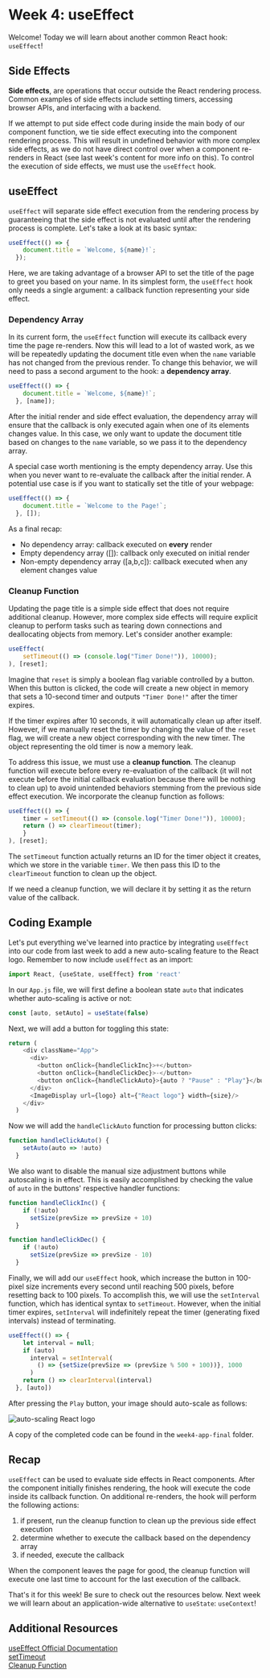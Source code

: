# Week 4: useEffect

Welcome! Today we will learn about another common React hook: `useEffect`!

## Side Effects

**Side effects**, are operations that occur outside the React rendering process. Common examples of side effects include setting timers, accessing browser APIs, and interfacing with a backend.

If we attempt to put side effect code during inside the main body of our component function, we tie side effect executing into the component rendering process. This will result in undefined behavior with more complex side effects, as we do not have direct control over when a component re-renders in React (see last week's content for more info on this). To control the execution of side effects, we must use the `useEffect` hook.

## useEffect

`useEffect` will separate side effect execution from the rendering process by guaranteeing that the side effect is not evaluated until after the rendering process is complete. Let's take a look at its basic syntax:

```JavaScript
useEffect(() => {
    document.title = `Welcome, ${name}!`;
  });
```

Here, we are taking advantage of a browser API to set the title of the page to greet you based on your name. In its simplest form, the `useEffect` hook only needs a single argument: a callback function representing your side effect.

### Dependency Array
In its current form, the `useEffect` function will execute its callback every time the page re-renders. Now this will lead to a lot of wasted work, as we will be repeatedly updating the document title even when the `name` variable has not changed from the previous render. To change this behavior, we will need to pass a second argument to the hook: a **dependency array**.

```JavaScript
useEffect(() => {
    document.title = `Welcome, ${name}!`;
  }, [name]);
```

After the initial render and side effect evaluation, the dependency array will ensure that the callback is only executed again when one of its elements changes value. In this case, we only want to update the document title based on changes to the `name` variable, so we pass it to the dependency array.

A special case worth mentioning is the empty dependency array. Use this when you never want to re-evaluate the callback after the initial render. A potential use case is if you want to statically set the title of your webpage:

```JavaScript
useEffect(() => {
    document.title = `Welcome to the Page!`;
  }, []);
```

As a final recap:
- No dependency array: callback executed on **every** render
- Empty dependency array ([]): callback only executed on initial render
- Non-empty dependency array ([a,b,c]): callback executed when any element changes value

### Cleanup Function
Updating the page title is a simple side effect that does not require additional cleanup. However, more complex side effects will require explicit cleanup to perform tasks such as tearing down connections and deallocating objects from memory. Let's consider another example:

```JavaScript
useEffect(
    setTimeout(() => (console.log("Timer Done!")), 10000);
), [reset];
```

Imagine that `reset` is simply a boolean flag variable controlled by a button. When this button is clicked, the code will create a new object in memory that sets a 10-second timer and outputs `"Timer Done!"` after the timer expires. 

If the timer expires after 10 seconds, it will automatically clean up after itself. However, if we manually reset the timer by changing the value of the `reset` flag, we will create a new object corresponding with the new timer. The object representing the old timer is now a memory leak.

To address this issue, we must use a **cleanup function**. The cleanup function will execute before every re-evaluation of the callback (it will not execute before the initial callback evaluation because there will be nothing to clean up) to avoid unintended behaviors stemming from the previous side effect execution. We incorporate the cleanup function as follows:

```JavaScript
useEffect(() => {
    timer = setTimeout(() => (console.log("Timer Done!")), 10000);
    return () => clearTimeout(timer);
    }
), [reset];
```

The `setTimeout` function actually returns an ID for the timer object it creates, which we store in the variable `timer`. We then pass this ID to the `clearTimeout` function to clean up the object.

If we need a cleanup function, we will declare it by setting it as the return value of the callback.

## Coding Example

Let's put everything we've learned into practice by integrating `useEffect` into our code from last week to add a new auto-scaling feature to the React logo. Remember to now include `useEffect` as an import:

```JavaScript
import React, {useState, useEffect} from 'react'
```

In our `App.js` file, we will first define a boolean state `auto` that indicates whether auto-scaling is active or not:

```JavaScript
const [auto, setAuto] = useState(false)
```

Next, we will add a button for toggling this state:

```JavaScript
return (
    <div className="App">
      <div>
        <button onClick={handleClickInc}>+</button>
        <button onClick={handleClickDec}>-</button>
        <button onClick={handleClickAuto}>{auto ? "Pause" : "Play"}</button>
      </div>
      <ImageDisplay url={logo} alt={"React logo"} width={size}/>
    </div>
  )
```

Now we will add the `handleClickAuto` function for processing button clicks:

```JavaScript
function handleClickAuto() {
    setAuto(auto => !auto)
  }
```

We also want to disable the manual size adjustment buttons while autoscaling is in effect. This is easily accomplished by checking the value of `auto` in the buttons' respective handler functions:

```JavaScript
function handleClickInc() {
    if (!auto)
      setSize(prevSize => prevSize + 10)
  }

function handleClickDec() {
    if (!auto)
      setSize(prevSize => prevSize - 10)
  }
```

Finally, we will add our `useEffect` hook, which increase the button in 100-pixel size increments every second until reaching 500 pixels, before resetting back to 100 pixels. To accomplish this, we will use the `setInterval` function, which has identical syntax to `setTimeout`. However, when the initial timer expires, `setInterval` will indefinitely repeat the timer (generating fixed intervals) instead of terminating.

```JavaScript
useEffect(() => {
    let interval = null;
    if (auto)
      interval = setInterval(
        () => {setSize(prevSize => (prevSize % 500 + 100))}, 1000
      )
    return () => clearInterval(interval)
  }, [auto])
```

After pressing the `Play` button, your image should auto-scale as follows:

![auto-scaling React logo](images/useeffect-output.gif)

A copy of the completed code can be found in the `week4-app-final` folder.

## Recap

`useEffect` can be used to evaluate side effects in React components. After the component initially finishes rendering, the hook will execute the code inside its callback function. On additional re-renders, the hook will perform the following actions:

1. if present, run the cleanup function to clean up the previous side effect execution
2. determine whether to execute the callback based on the dependency array
3. if needed, execute the callback

When the component leaves the page for good, the cleanup function will execute one last time to account for the last execution of the callback.

That's it for this week! Be sure to check out the resources below. Next week we will learn about an application-wide alternative to `useState`: `useContext`!

## Additional Resources
[useEffect Official Documentation](https://beta.reactjs.org/reference/react/useEffect)<br/>
[setTimeout](https://developer.mozilla.org/en-US/docs/Web/API/setTimeout)<br/>
[Cleanup Function](https://maxrozen.com/demystifying-useeffect-cleanup-function)<br/>